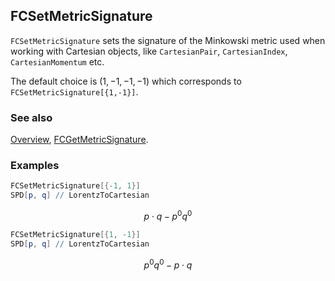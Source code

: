 ## FCSetMetricSignature

`FCSetMetricSignature` sets the signature of the Minkowski metric used when working with Cartesian objects, like `CartesianPair`, `CartesianIndex`, `CartesianMomentum` etc.

The default choice is $(1,-1,-1,-1)$ which corresponds to `FCSetMetricSignature[{1,-1}]`.

### See also

[Overview](Extra/FeynCalc.md), [FCGetMetricSignature](FCGetMetricSignature.md).

### Examples

```mathematica
FCSetMetricSignature[{-1, 1}]
SPD[p, q] // LorentzToCartesian
```

$$p\cdot q-p^0 q^0$$

```mathematica
FCSetMetricSignature[{1, -1}]
SPD[p, q] // LorentzToCartesian
```

$$p^0 q^0-p\cdot q$$
